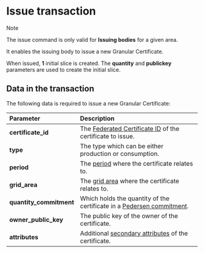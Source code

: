 # Issue transaction

> [!NOTE]
> The issue command is only valid for **Issuing bodies** for a given area.

It enables the issuing body to issue a new Granular Certificate.

When issued, **1** initial slice is created. The **quantity** and **publickey** parameters are used to create the initial slice.

## Data in the transaction

The following data is required to issue a new Granular Certificate:

| Parameter | Description |
| :--- | :--- |
| **certificate_id** | The [Federated Certificate ID](../federated-certifate-id.md) of the certificate to issue. |
| **type** | The type which can be either production or consumption. |
| **period** | The [period](../attributes.md#period) where the certificate relates to. |
| **grid_area** | The [grid area](../attributes.md#grid-area) where the certificate relates to. |
| **quantity_commitment** | Which holds the quantity of the certificate in a [Pedersen commitment](../../pedersen-commitments.md). |
| **owner_public_key** | The public key of the owner of the certificate. |
| **attributes** | Additional [secondary attributes](../attributes.md#secondary-attributes) of the certificate. |
